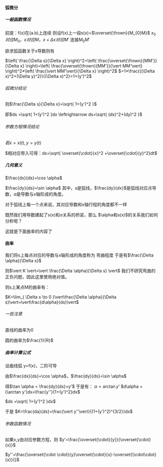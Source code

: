 #### 弧微分

##### 一般函数情况
前提：f(x)在(a.b)上连续
则设f(x)上一段s(x)=$\overset{\frown}{M_{0}M}$
$x_{0}对应M_{0}，x对应M，x+\Delta x对应M'$
连接$M_{0}M'$

欲求弧函数关于x导数则有

$\left( \frac{\Delta s}{\Delta x} \right)^2=\left( \frac{\overset{\frown}{MM'}}{\Delta x} \right)=\left( \frac{\overset{\frown}{MM'}}{\vert MM'\vert} \right)^2*\left( \frac{\vert MM'\vert}{\Delta x} \right)^2$
$=1*\frac{((\Delta x)^2+(\Delta y)^2)}{(\Delta x)^2}=1+(y')^2$

###### 弧微分结论
则$\frac{\Delta s}{\Delta x}=\sqrt{ 1+(y')^2 }$

即$ds =\sqrt{ 1+(y')^2 }dx \leftrightarrow ds=\sqrt{ (dx)^2+(dy)^2 }$

###### 参数方程情况结论
$若x=x(t),y=y(t)$

$相对应带入可得：ds=\sqrt{ \overset{\cdot}{x}^2 +\overset{\cdot}{y}^2}dt$

##### 几何意义
$\frac{dx}{ds}=\cos \alpha$

$\frac{dy}{ds}=\sin \alpha$
其中，s是弧线，$\frac{dy}{dx}$是弧线对应点导数，$\alpha$是导数与x轴形成的角度。

对于弧线上每一个点来说，其对应导数和x轴行程的角度都不一样

既然我们用导数建起了s(x)和$\alpha$关系的桥梁，那么
$\alpha和s(x)$的关系我们如何分析呢？

这就是下面曲率的内容了

#### 曲率

我们将s上每点对应的导数与x轴形成的角度称为 弯曲程度
于是有$\frac{\Delta \alpha}{\Delta s}$

则$\vert K \vert=\vert \frac{\Delta \alpha}{\Delta s} \vert$
我们不研究弯曲的正负问题，因此这里使用绝对值。

则s上某点M的曲率有：

$K=\lim_{ \Delta s \to 0 }\vert\frac{\Delta \alpha}{\Delta s}\vert=\vert\frac{d\alpha}{ds}\vert$

###### 一些注意
直线的曲率为0

圆的曲率为$\frac{1}{R}$

##### 曲率计算公式

设曲线弧 y=f(x)，二阶可导

由$\frac{dx}{ds}=\cos \alpha$，$\frac{dy}{ds}=\sin \alpha$

得$\tan \alpha = \frac{dy}{dx}=y'$
于是有：
$\alpha = \arctan y'$
$d\alpha = (\arctan y')dx=\frac{y''}{1+(y')^2}dx$

$ds =\sqrt{ 1+(y')^2 }dx$

于是
$K=\frac{da}{ds}=\frac{\vert y''\vert}{(1+(y')^2)^{3/2}}dx$
###### 参数函数情况

如果x,y由对应参数方程，则
$y'=\frac{\overset{\cdot}{y}}{\overset{\cdot}{x}}$

$y''=\frac{\overset{\cdot \cdot}{y}\overset{\cdot}{x}-\overset{\\cdot\cdot}{x}}{}$

